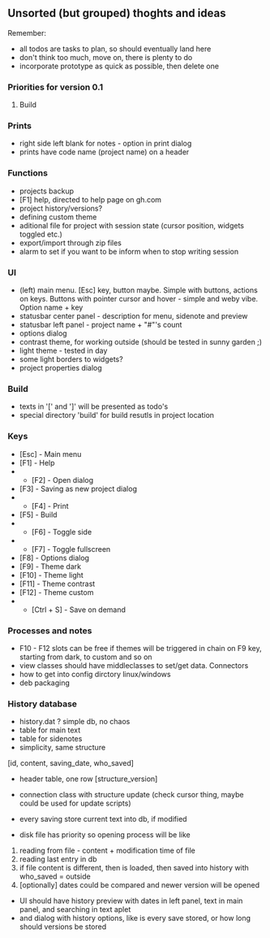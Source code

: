 ## Unsorted (but grouped) thoghts and ideas

Remember: 
- all todos are tasks to plan, so should eventually land here
- don't think too much, move on, there is plenty to do
- incorporate prototype as quick as possible, then delete one

### Priorities for version 0.1
1. Build

### Prints
- right side left blank for notes - option in print dialog
- prints have code name (project name) on a header

### Functions
- projects backup
- [F1] help, directed to help page on gh.com
- project history/versions?
- defining custom theme
- aditional file for project with session state (cursor position, widgets toggled etc.)
- export/import through zip files
- alarm to set if you want to be inform when to stop writing session

### UI
- (left) main menu. [Esc] key, button maybe. Simple with buttons, actions on keys. Buttons with pointer cursor and hover - simple and weby vibe. Option name + key
- statusbar center panel - description for menu, sidenote and preview
- statusbar left panel - project name + "#"'s count
- options dialog
- contrast theme, for working outside (should be tested in sunny garden ;)
- light theme - tested in day
- some light borders to widgets?
- project properties dialog

### Build
- texts in '[' and ']' will be presented as todo's
- special directory 'build' for build resutls in project location

### Keys
- [Esc] - Main menu
- [F1] - Help
- * [F2] - Open dialog
- [F3] - Saving as new project dialog
- * [F4] - Print
- [F5] - Build
- * [F6] - Toggle side
- * [F7] - Toggle fullscreen
- [F8] - Options dialog
- [F9] - Theme dark
- [F10] - Theme light
- [F11] - Theme contrast
- [F12] - Theme custom
- * [Ctrl + S] - Save on demand

### Processes and notes
- F10 - F12 slots can be free if themes will be triggered in chain on F9 key, starting from dark, to custom and so on
- view classes should have middleclasses to set/get data. Connectors
- how to get into config dirctory linux/windows
- deb packaging

### History database
- history.dat ? simple db, no chaos
- table for main text
- table for sidenotes
- simplicity, same structure

[id, content, saving_date, who_saved]

- header table, one row
[structure_version]

- connection class with structure update (check cursor thing, maybe could be used for update scripts)
- every saving store current text into db, if modified
- disk file has priority so opening process will be like
1. reading from file - content + modification time of file
2. reading last entry in db
3. if file content is different, then is loaded, then saved into history with who_saved = outside
4. [optionally] dates could be compared and newer version will be opened

- UI should have history preview with dates in left panel, text in main panel, and searching in text aplet
- and dialog with history options, like is every save stored, or how long should versions be stored